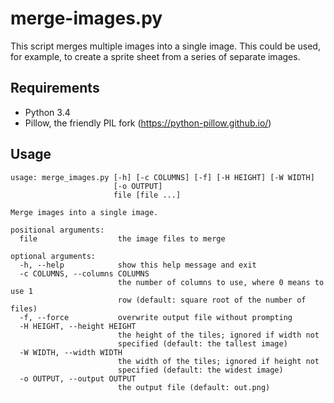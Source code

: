 # merge-images.py
This script merges multiple images into a single image. This could be used, for example, to create a sprite sheet from a series of separate images.

## Requirements
  - Python 3.4
  - Pillow, the friendly PIL fork (https://python-pillow.github.io/)

## Usage
```
usage: merge_images.py [-h] [-c COLUMNS] [-f] [-H HEIGHT] [-W WIDTH]
                       [-o OUTPUT]
                       file [file ...]

Merge images into a single image.

positional arguments:
  file                  the image files to merge

optional arguments:
  -h, --help            show this help message and exit
  -c COLUMNS, --columns COLUMNS
                        the number of columns to use, where 0 means to use 1
                        row (default: square root of the number of files)
  -f, --force           overwrite output file without prompting
  -H HEIGHT, --height HEIGHT
                        the height of the tiles; ignored if width not
                        specified (default: the tallest image)
  -W WIDTH, --width WIDTH
                        the width of the tiles; ignored if height not
                        specified (default: the widest image)
  -o OUTPUT, --output OUTPUT
                        the output file (default: out.png)
```
